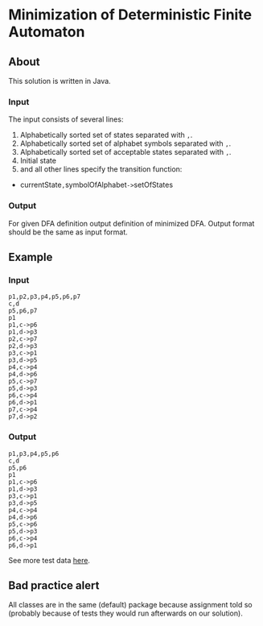 # Minimization of Deterministic Finite Automaton

## About

This solution is written in Java.

### Input

The input consists of several lines:

1. Alphabetically sorted set of states separated with `,`.
2. Alphabetically sorted set of alphabet symbols separated with `,`.
3. Alphabetically sorted set of acceptable states separated with `,`.
4. Initial state
5. and all other lines specify the transition function:
  * currentState`,`symbolOfAlphabet`->`setOfStates

### Output

For given DFA definition output definition of minimized DFA. Output format should
be the same as input format.

## Example

### Input

	p1,p2,p3,p4,p5,p6,p7
	c,d
	p5,p6,p7
	p1
	p1,c->p6
	p1,d->p3
	p2,c->p7
	p2,d->p3
	p3,c->p1
	p3,d->p5
	p4,c->p4
	p4,d->p6
	p5,c->p7
	p5,d->p3
	p6,c->p4
	p6,d->p1
	p7,c->p4
	p7,d->p2

### Output

	p1,p3,p4,p5,p6
	c,d
	p5,p6
	p1
	p1,c->p6
	p1,d->p3
	p3,c->p1
	p3,d->p5
	p4,c->p4
	p4,d->p6
	p5,c->p6
	p5,d->p3
	p6,c->p4
	p6,d->p1

See more test data [here](https://github.com/hermanzdosilovic/utr/tree/master/lab-2/test/MinDka).

## Bad practice alert

All classes are in the same (default) package because assignment told so (probably because of tests they would run afterwards on our solution).
